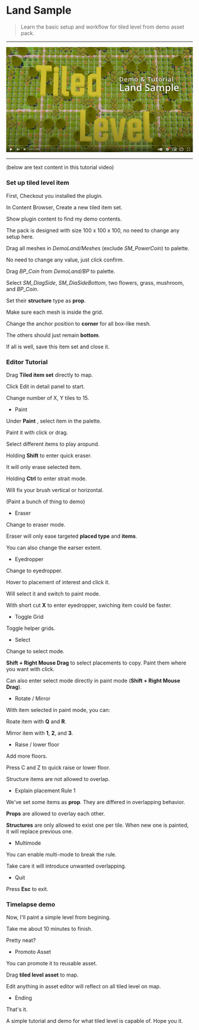 # Land Sample

> Learn the basic setup and workflow for tiled level from demo asset pack.  

----


[![Cover](../_media/LandTutorVideoCover.png)](https://youtu.be/nKz3ar4LS-8)

---

(below are text content in this tutorial video)


### Set up tiled level item

First, Checkout you installed the plugin. 

In Content Browser, Create a new tiled item set.

Show plugin content to find my demo contents. 

The pack is designed with size 100 x 100 x 100, no need to change any setup here.

Drag all meshes in *DemoLand/Meshes* (exclude *SM_PowerCoin*) to palette.

No need to change any value, just click confirm.

Drag *BP_Coin* from *DemoLand/BP* to palette.

Select *SM_DiagSide*, *SM_DiaSideBottom*, two flowers, grass, mushroom, and *BP_Coin*.

Set their **structure** type as **prop**.

Make sure each mesh is inside the grid.

Change the anchor position to **corner** for all box-like mesh.

The others should just remain **bottom**.

If all is well, save this item set and close it.


### Editor Tutorial

Drag **Tiled item set** directly to map.

Click Edit in detail panel to start.

Change number of X, Y tiles to 15.


- Paint

Under **Paint** , select item in the palette.

Paint it with click or drag.

Select different items to play aropund.

Holding **Shift** to enter quick eraser.

It will only erase selected item.

Holding **Ctrl** to enter strait mode.

Will fix your brush vertical or horizontal.

(Paint a bunch of thing to demo)

- Eraser

Change to eraser mode.

Eraser will only ease targeted **placed type** and **items**.

You can also change the earser extent.

- Eyedropper

Change to eyedropper.

Hover to placement of interest and click it.

Will select it and switch to paint mode.

With short cut **X** to enter eyedropper, swiching item could be faster.

- Toggle Grid

Toggle helper grids.

- Select 

Change to select mode.

**Shift + Right Mouse Drag** to select placements to copy.
Paint them where you want with click.

Can also enter select mode directly in paint mode (**Shift + Right Mouse Drag**).

- Rotate / Mirror

With item selected in paint mode, you can:

Roate item with **Q** and **R**.

Mirror item with **1**, **2**, and **3**.

- Raise / lower floor

Add more floors.

Press C and Z to quick raise or lower floor.

Structure items are not allowed to overlap.

- Explain placement Rule 1

We've set some items as **prop**.
They are differed in overlapping behavior.

**Props** are allowed to overlay each other.

**Structures** are only allowed to exist one per tile.
When new one is painted, it will replace previous one.

- Multimode

You can enable multi-mode to break the rule.

Take care it will introduce unwanted overlapping.

- Quit

Press **Esc** to exit.

### Timelapse demo

Now, I'll paint a simple level from begining.

Take me about 10 minutes to finish. 

Pretty neat?

- Promoto Asset

You can promote it to reusable asset.

Drag **tiled level asset** to map.

Edit anything in asset editor will reflect on all tiled level on map.

- Ending

That's it.

A simple tutorial and demo for what tiled level is capable of.
Hope you it.

